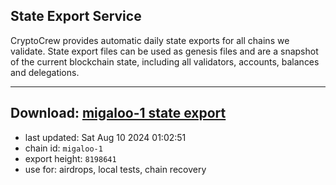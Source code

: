## State Export Service
CryptoCrew provides automatic daily state exports for all chains we validate. State export files can be used as genesis files and are a snapshot of the current blockchain state, including all validators, accounts, balances and delegations.

---
**Download: [migaloo-1 state export](https://dl-eu2.ccvalidators.com/SERVICE/migaloo/migaloo-1_export_8198641.json)**
---

- last updated: Sat Aug 10 2024 01:02:51
- chain id: `migaloo-1`
- export height: `8198641`
- use for: airdrops, local tests, chain recovery
